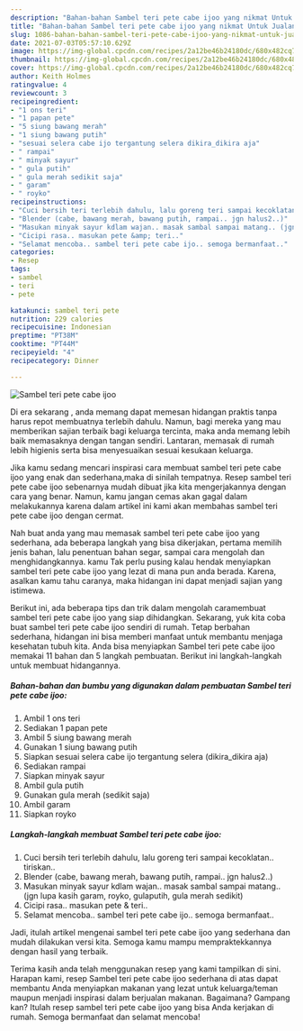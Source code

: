 ```yaml
---
description: "Bahan-bahan Sambel teri pete cabe ijoo yang nikmat Untuk Jualan"
title: "Bahan-bahan Sambel teri pete cabe ijoo yang nikmat Untuk Jualan"
slug: 1086-bahan-bahan-sambel-teri-pete-cabe-ijoo-yang-nikmat-untuk-jualan
date: 2021-07-03T05:57:10.629Z
image: https://img-global.cpcdn.com/recipes/2a12be46b24180dc/680x482cq70/sambel-teri-pete-cabe-ijoo-foto-resep-utama.jpg
thumbnail: https://img-global.cpcdn.com/recipes/2a12be46b24180dc/680x482cq70/sambel-teri-pete-cabe-ijoo-foto-resep-utama.jpg
cover: https://img-global.cpcdn.com/recipes/2a12be46b24180dc/680x482cq70/sambel-teri-pete-cabe-ijoo-foto-resep-utama.jpg
author: Keith Holmes
ratingvalue: 4
reviewcount: 3
recipeingredient:
- "1 ons teri"
- "1 papan pete"
- "5 siung bawang merah"
- "1 siung bawang putih"
- "sesuai selera cabe ijo tergantung selera dikira_dikira aja"
- " rampai"
- " minyak sayur"
- " gula putih"
- " gula merah sedikit saja"
- " garam"
- " royko"
recipeinstructions:
- "Cuci bersih teri terlebih dahulu, lalu goreng teri sampai kecoklatan.. tiriskan.."
- "Blender (cabe, bawang merah, bawang putih, rampai.. jgn halus2..)"
- "Masukan minyak sayur kdlam wajan.. masak sambal sampai matang.. (jgn lupa kasih garam, royko, gulaputih, gula merah sedikit)"
- "Cicipi rasa.. masukan pete &amp; teri.."
- "Selamat mencoba.. sambel teri pete cabe ijo.. semoga bermanfaat.."
categories:
- Resep
tags:
- sambel
- teri
- pete

katakunci: sambel teri pete 
nutrition: 229 calories
recipecuisine: Indonesian
preptime: "PT38M"
cooktime: "PT44M"
recipeyield: "4"
recipecategory: Dinner

---
```



![Sambel teri pete cabe ijoo](https://img-global.cpcdn.com/recipes/2a12be46b24180dc/680x482cq70/sambel-teri-pete-cabe-ijoo-foto-resep-utama.jpg)

Di era  sekarang , anda memang dapat memesan hidangan praktis tanpa harus repot membuatnya terlebih dahulu. Namun, bagi mereka yang mau memberikan sajian terbaik bagi keluarga tercinta, maka anda memang lebih baik memasaknya dengan tangan sendiri. Lantaran, memasak di rumah lebih higienis serta bisa menyesuaikan sesuai kesukaan keluarga.

Jika kamu sedang mencari inspirasi cara membuat sambel teri pete cabe ijoo yang enak dan sederhana,maka di sinilah tempatnya. Resep sambel teri pete cabe ijoo  sebenarnya mudah dibuat jika kita mengerjakannya dengan cara yang benar. Namun, kamu jangan cemas akan gagal dalam melakukannya 
karena dalam artikel ini kami akan membahas sambel teri pete cabe ijoo dengan cermat.  



Nah buat anda yang mau memasak sambel teri pete cabe ijoo yang sederhana, ada beberapa langkah yang bisa dikerjakan, pertama memilih jenis bahan, lalu penentuan bahan segar, sampai cara mengolah dan menghidangkannya. kamu Tak perlu pusing kalau hendak menyiapkan sambel teri pete cabe ijoo yang lezat di mana pun anda berada. Karena, asalkan kamu  tahu caranya, maka hidangan ini dapat menjadi sajian yang istimewa.

Berikut ini, ada beberapa tips dan trik dalam mengolah caramembuat sambel teri pete cabe ijoo yang siap dihidangkan. Sekarang, yuk kita coba buat sambel teri pete cabe ijoo sendiri di rumah. Tetap berbahan sederhana, hidangan ini bisa memberi manfaat untuk membantu menjaga kesehatan tubuh kita. Anda bisa menyiapkan Sambel teri pete cabe ijoo memakai 11 bahan dan 5 langkah pembuatan. Berikut ini langkah-langkah untuk membuat hidangannya.

<!--inarticleads1-->

##### Bahan-bahan dan bumbu yang digunakan dalam pembuatan Sambel teri pete cabe ijoo:

1. Ambil 1 ons teri
1. Sediakan 1 papan pete
1. Ambil 5 siung bawang merah
1. Gunakan 1 siung bawang putih
1. Siapkan sesuai selera cabe ijo tergantung selera (dikira_dikira aja)
1. Sediakan  rampai
1. Siapkan  minyak sayur
1. Ambil  gula putih
1. Gunakan  gula merah (sedikit saja)
1. Ambil  garam
1. Siapkan  royko




<!--inarticleads2-->

##### Langkah-langkah membuat Sambel teri pete cabe ijoo:

1. Cuci bersih teri terlebih dahulu, lalu goreng teri sampai kecoklatan.. tiriskan..
1. Blender (cabe, bawang merah, bawang putih, rampai.. jgn halus2..)
1. Masukan minyak sayur kdlam wajan.. masak sambal sampai matang.. (jgn lupa kasih garam, royko, gulaputih, gula merah sedikit)
1. Cicipi rasa.. masukan pete &amp; teri..
1. Selamat mencoba.. sambel teri pete cabe ijo.. semoga bermanfaat..




Jadi, itulah artikel mengenai  sambel teri pete cabe ijoo  yang sederhana dan mudah dilakukan versi kita. Semoga kamu mampu mempraktekkannya dengan hasil yang terbaik. 

Terima kasih anda telah menggunakan resep yang kami tampilkan di sini. Harapan kami, resep  Sambel teri pete cabe ijoo sederhana di atas dapat membantu Anda menyiapkan makanan yang lezat untuk keluarga/teman maupun menjadi inspirasi dalam berjualan makanan. Bagaimana? Gampang kan? Itulah resep sambel teri pete cabe ijoo yang bisa Anda kerjakan di rumah. Semoga bermanfaat dan selamat mencoba!

